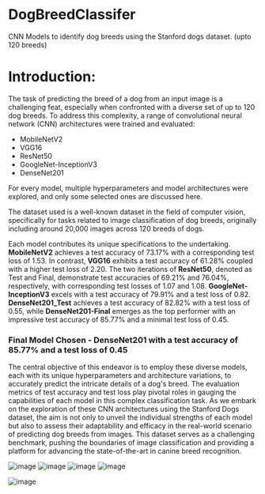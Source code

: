 # DogBreedClassifer
CNN Models to identify dog breeds using the Stanford dogs dataset. (upto 120 breeds)

# Introduction:

The task of predicting the breed of a dog from an input image is a challenging feat, especially when confronted with a diverse set of up to 120 dog breeds. To address this complexity, a range of convolutional neural network (CNN) architectures were trained and evaluated:

- MobileNetV2
- VGG16
- ResNet50
- GoogleNet-InceptionV3
- DenseNet201

For every model, multiple hyperparameters and model architectures were explored, and only some selected ones are discussed here.

The dataset used is a well-known dataset in the field of computer vision, specifically for tasks related to image classification of dog breeds, originally including around 20,000 images across 120 breeds of dogs.

Each model contributes its unique specifications to the undertaking. **MobileNetV2** achieves a test accuracy of 73.17% with a corresponding test loss of 1.53. In contrast, **VGG16** exhibits a test accuracy of 61.28% coupled with a higher test loss of 2.20. The two iterations of **ResNet50**, denoted as Test and Final, demonstrate test accuracies of 69.21% and 76.04%, respectively, with corresponding test losses of 1.07 and 1.08. **GoogleNet-InceptionV3** excels with a test accuracy of 79.91% and a test loss of 0.82. **DenseNet201_Test** achieves a test accuracy of 82.82% with a test loss of 0.55, while **DenseNet201-Final** emerges as the top performer with an impressive test accuracy of 85.77% and a minimal test loss of 0.45.

### Final Model Chosen - DenseNet201 with a test accuracy of 85.77% and a test loss of 0.45

The central objective of this endeavor is to employ these diverse models, each with its unique hyperparameters and architecture variations, to accurately predict the intricate details of a dog's breed. The evaluation metrics of test accuracy and test loss play pivotal roles in gauging the capabilities of each model in this complex classification task. As we embark on the exploration of these CNN architectures using the Stanford Dogs dataset, the aim is not only to unveil the individual strengths of each model but also to assess their adaptability and efficacy in the real-world scenario of predicting dog breeds from images. This dataset serves as a challenging benchmark, pushing the boundaries of image classification and providing a platform for advancing the state-of-the-art in canine breed recognition.

![image](https://github.com/TheekshithaVaratharajsarma/DogBreedClassifer/assets/129731048/275e9363-3286-4b29-a469-3cafd0fc95c0) ![image](https://github.com/TheekshithaVaratharajsarma/DogBreedClassifer/assets/129731048/807b1466-b846-4af0-abc6-7a8ac073d477) ![image](https://github.com/TheekshithaVaratharajsarma/DogBreedClassifer/assets/129731048/a99e0dea-38a2-4dba-bc1d-e4b78c54ab4d)  ![image](https://github.com/TheekshithaVaratharajsarma/DogBreedClassifer/assets/129731048/fe3a3912-4572-413c-81e5-70930335c3b2) 

![image](https://github.com/TheekshithaVaratharajsarma/DogBreedClassifer/assets/129731048/c1fb27f9-3b3b-4323-9420-c0b843797567)







